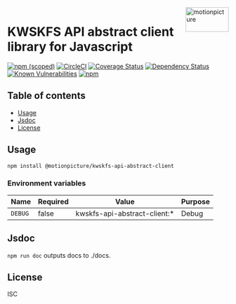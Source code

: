 <img src="https://motionpicture.jp/images/common/logo_01.svg" alt="motionpicture" title="motionpicture" align="right" height="56" width="98"/>

# KWSKFS API abstract client library for Javascript

[![npm (scoped)](https://img.shields.io/npm/v/@motionpicture/kwskfs-api-abstract-client.svg)](https://www.npmjs.com/package/@motionpicture/kwskfs-api-abstract-client)
[![CircleCI](https://circleci.com/gh/motionpicture/kwskfs-api-abstract-client.svg?style=shield)](https://circleci.com/gh/motionpicture/kwskfs-api-abstract-client)
[![Coverage Status](https://coveralls.io/repos/github/motionpicture/kwskfs-api-abstract-client/badge.svg?branch=master)](https://coveralls.io/github/motionpicture/kwskfs-api-abstract-client?branch=master)
[![Dependency Status](https://img.shields.io/david/motionpicture/kwskfs-api-abstract-client.svg)](https://david-dm.org/motionpicture/kwskfs-api-abstract-client)
[![Known Vulnerabilities](https://snyk.io/test/github/motionpicture/kwskfs-api-abstract-client/badge.svg)](https://snyk.io/test/github/motionpicture/kwskfs-api-abstract-client)
[![npm](https://img.shields.io/npm/dm/@motionpicture/kwskfs-api-abstract-client.svg)](https://nodei.co/npm/@motionpicture/kwskfs-api-abstract-client/)

## Table of contents

* [Usage](#usage)
* [Jsdoc](#jsdoc)
* [License](#license)

## Usage

```shell
npm install @motionpicture/kwskfs-api-abstract-client
```

### Environment variables

| Name    | Required | Value                        | Purpose |
|---------|----------|------------------------------|---------|
| `DEBUG` | false    | kwskfs-api-abstract-client:* | Debug   |

## Jsdoc

`npm run doc` outputs docs to ./docs.

## License

ISC
